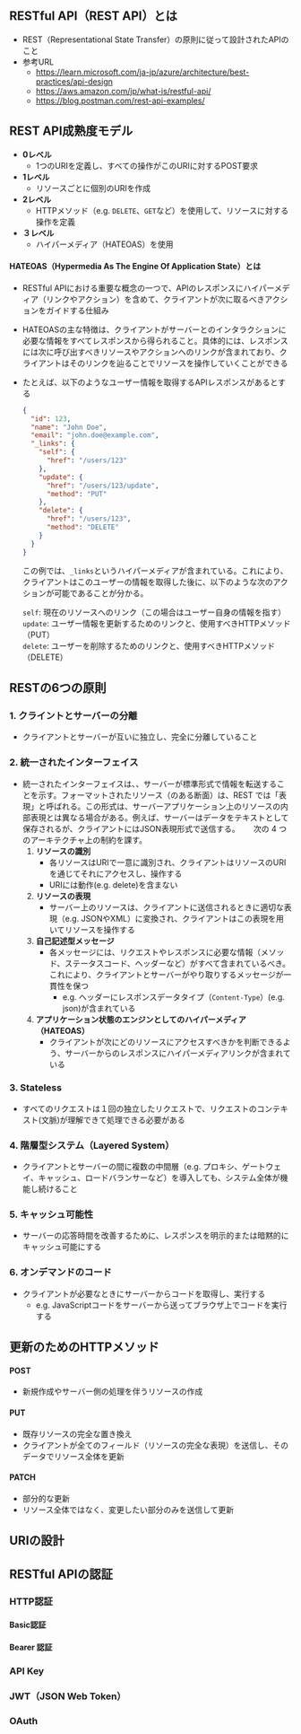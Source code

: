 ## RESTful API（REST API）とは
- REST（Representational State Transfer）の原則に従って設計されたAPIのこと
- 参考URL
  - https://learn.microsoft.com/ja-jp/azure/architecture/best-practices/api-design
  - https://aws.amazon.com/jp/what-is/restful-api/
  - https://blog.postman.com/rest-api-examples/

## REST API成熟度モデル
- **0レベル**
  - 1つのURIを定義し、すべての操作がこのURIに対するPOST要求
- **1レベル**
  - リソースごとに個別のURIを作成
- **2レベル**
  - HTTPメソッド（e.g. `DELETE`、`GET`など）を使用して、リソースに対する操作を定義
- **３レベル**
  - ハイパーメディア（HATEOAS）を使用

#### HATEOAS（Hypermedia As The Engine Of Application State）とは
- RESTful APIにおける重要な概念の一つで、APIのレスポンスにハイパーメディア（リンクやアクション）を含めて、クライアントが次に取るべきアクションをガイドする仕組み
- HATEOASの主な特徴は、クライアントがサーバーとのインタラクションに必要な情報をすべてレスポンスから得られること。具体的には、レスポンスには次に呼び出すべきリソースやアクションへのリンクが含まれており、クライアントはそのリンクを辿ることでリソースを操作していくことができる
- たとえば、以下のようなユーザー情報を取得するAPIレスポンスがあるとする  
  ```json
  {
    "id": 123,
    "name": "John Doe",
    "email": "john.doe@example.com",
    "_links": {
      "self": {
        "href": "/users/123"
      },
      "update": {
        "href": "/users/123/update",
        "method": "PUT"
      },
      "delete": {
        "href": "/users/123",
        "method": "DELETE"
      }
    }
  }
  ```  
  この例では、`_links`というハイパーメディアが含まれている。これにより、クライアントはこのユーザーの情報を取得した後に、以下のような次のアクションが可能であることが分かる。  
  
  `self`: 現在のリソースへのリンク（この場合はユーザー自身の情報を指す）  
  `update`: ユーザー情報を更新するためのリンクと、使用すべきHTTPメソッド（PUT）  
  `delete`: ユーザーを削除するためのリンクと、使用すべきHTTPメソッド（DELETE）

## RESTの6つの原則
### 1. クライントとサーバーの分離
- クライアントとサーバーが互いに独立し、完全に分離していること
### 2. 統一されたインターフェイス
- 統一されたインターフェイスは、、サーバーが標準形式で情報を転送することを示す。フォーマットされたリソース（のある断面）は、REST では「表現」と呼ばれる。この形式は、サーバーアプリケーション上のリソースの内部表現とは異なる場合がある。例えば、サーバーはデータをテキストとして保存されるが、クライアントにはJSON表現形式で送信する。　　
  次の 4 つのアーキテクチャ上の制約を課す。
  1. **リソースの識別**
     - 各リソースはURIで一意に識別され、クライアントはリソースのURIを通じてそれにアクセスし、操作する
     - URIには動作(e.g. delete)を含まない
  2. **リソースの表現**
     - サーバー上のリソースは、クライアントに送信されるときに適切な表現（e.g. JSONやXML）に変換され、クライアントはこの表現を用いてリソースを操作する
  3. **自己記述型メッセージ**
     - 各メッセージには、リクエストやレスポンスに必要な情報（メソッド、ステータスコード、ヘッダーなど）がすべて含まれているべき。これにより、クライアントとサーバーがやり取りするメッセージが一貫性を保つ
       - e.g. ヘッダーにレスポンスデータタイプ（`Content-Type`）(e.g. json)が含まれている
  4. **アプリケーション状態のエンジンとしてのハイパーメディア（HATEOAS）**
     - クライアントが次にどのリソースにアクセスすべきかを判断できるよう、サーバーからのレスポンスにハイパーメディアリンクが含まれている
### 3. Stateless
- すべてのリクエストは１回の独立したリクエストで、リクエストのコンテキスト(文脈)が理解できて処理できる必要がある
### 4. 階層型システム（Layered System）
- クライアントとサーバーの間に複数の中間層（e.g. プロキシ、ゲートウェイ、キャッシュ、ロードバランサーなど）を導入しても、システム全体が機能し続けること
### 5. キャッシュ可能性
- サーバーの応答時間を改善するために、レスポンスを明示的または暗黙的にキャッシュ可能にする
### 6. オンデマンドのコード
- クライアントが必要なときにサーバーからコードを取得し、実行する
  - e.g. JavaScriptコードをサーバーから送ってブラウザ上でコードを実行する

## 更新のためのHTTPメソッド
#### POST
- 新規作成やサーバー側の処理を伴うリソースの作成
#### PUT
- 既存リソースの完全な置き換え
- クライアントが全てのフィールド（リソースの完全な表現）を送信し、そのデータでリソース全体を更新
#### PATCH
- 部分的な更新
- リソース全体ではなく、変更したい部分のみを送信して更新

## URIの設計

## RESTful APIの認証
### HTTP認証
#### Basic認証
#### Bearer 認証
### API Key
### JWT（JSON Web Token）
### OAuth
